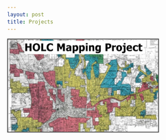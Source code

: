 ```yaml
---
layout: post
title: Projects
---
```



<a href="ProjectsOld.md">
  <img src="/Projects/HOLC_tile.jpg" width="350" alt="HOLC" title="HOLC Mapping Project" alt="HOLC" style="border:2px solid #555"/>
</a>


